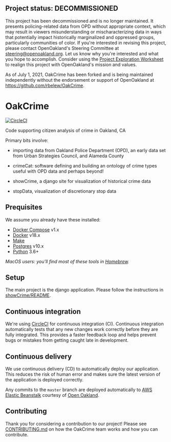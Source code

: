 ## Project status: DECOMMISSIONED

This project has been decommissioned and is no longer maintained. It presents policing-related data from OPD without appropriate context, which may result in viewers misunderstanding or mischaracterizing data in ways that potentially impact historically marginalized and oppressed groups, particularly communities of color. If you're interested in revising this project, please contact OpenOakland's Steering Committee at [steering@openoakland.org](mailto:steering@openoakland.org). Let us know why you're interested and what you hope to accomplish. Consider using the [Project Exploration Worksheet](https://docs.google.com/document/d/1k24P9JiAUEzJLPFRDjVh7aRZexax6NUhfPFLSI3R80M/edit?usp=sharing) to realign this project with OpenOakland's mission and values.

As of July 1, 2021, OakCrime has been forked and is being maintained independently without the endorsement or support of OpenOakland at https://github.com/rbelew/OakCrime.


OakCrime
========
[![CircleCI](https://circleci.com/gh/openoakland/OakCrime.svg?style=svg)](https://circleci.com/gh/openoakland/OakCrime)

Code supporting citizen analysis of crime in Oakland, CA

Primary bits involve:

* importing data from Oakland Police Department (OPD), an early data set from Urban Strategies Council, and Alameda County

* crimeCat: software defining and building an ontology of crime types useful with OPD data and perhaps beyond!

* showCrime, a django site for visualization of historical crime data

* stopData, visualization of discretionary stop data


## Prequisites

We assume you already have these installed:

- [Docker Compose](https://docs.docker.com/compose/) v1.x
- [Docker](https://www.docker.com/) v18.x
- [Make](https://www.gnu.org/software/make/)
- [Postgres](https://www.postgresql.org/) v10.x
- [Python](https://www.python.org/) 3.6+

_MacOS users: you'll find most of these tools in [Homebrew](https://brew.sh)._


## Setup

The main project is the django application. Please follow the instructions in
[showCrime/README](showCrime/README.md).


## Continuous integration

We're using [CircleCI](https://circleci.com/) for continuous integration (CI).
Continuous integration automatically tests that any new changes work correctly
before they are fully integrated. This provides a faster feedback loop and helps
prevent bugs or mistakes from getting caught late in development.


## Continuous delivery

We use continuous delivery (CD) to automatically deploy our application. This
reduces the risk of human error and makes sure the latest version of the
application is deployed correctly.

Any commits to the `master` branch are deployed automatically to [AWS Elastic
Beanstalk](https://aws.amazon.com/elasticbeanstalk/) courtesy of [Open
Oakland](http://openoakland.org/).


## Contributing

Thank you for considering a contribution to our project! Please see
[CONTRIBUTING.md](CONTRIBUTING.md) on how the OakCrime team works and how you
can contribute.

